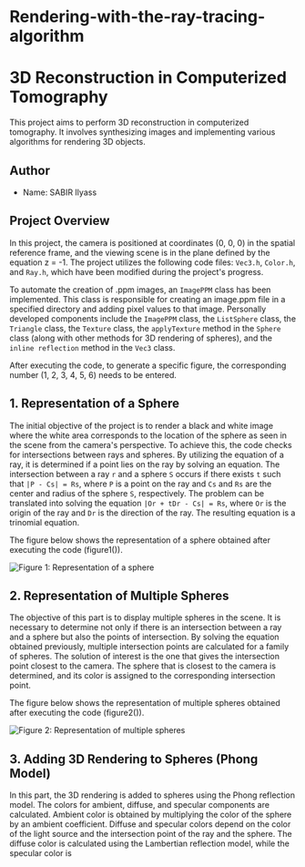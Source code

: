 # Rendering-with-the-ray-tracing-algorithm
# 3D Reconstruction in Computerized Tomography

This project aims to perform 3D reconstruction in computerized tomography. It involves synthesizing images and implementing various algorithms for rendering 3D objects.

## Author

- Name: SABIR Ilyass

## Project Overview

In this project, the camera is positioned at coordinates (0, 0, 0) in the spatial reference frame, and the viewing scene is in the plane defined by the equation z = -1. The project utilizes the following code files: `Vec3.h`, `Color.h`, and `Ray.h`, which have been modified during the project's progress.

To automate the creation of .ppm images, an `ImagePPM` class has been implemented. This class is responsible for creating an image.ppm file in a specified directory and adding pixel values to that image. Personally developed components include the `ImagePPM` class, the `ListSphere` class, the `Triangle` class, the `Texture` class, the `applyTexture` method in the `Sphere` class (along with other methods for 3D rendering of spheres), and the `inline reflection` method in the `Vec3` class.

After executing the code, to generate a specific figure, the corresponding number (1, 2, 3, 4, 5, 6) needs to be entered.

## 1. Representation of a Sphere

The initial objective of the project is to render a black and white image where the white area corresponds to the location of the sphere as seen in the scene from the camera's perspective. To achieve this, the code checks for intersections between rays and spheres. By utilizing the equation of a ray, it is determined if a point lies on the ray by solving an equation. The intersection between a ray `r` and a sphere `S` occurs if there exists `t` such that `|P - Cs| = Rs`, where `P` is a point on the ray and `Cs` and `Rs` are the center and radius of the sphere `S`, respectively. The problem can be translated into solving the equation `|Or + tDr - Cs| = Rs`, where `Or` is the origin of the ray and `Dr` is the direction of the ray. The resulting equation is a trinomial equation.

The figure below shows the representation of a sphere obtained after executing the code (figure1()).

![Figure 1: Representation of a sphere](1.png)

## 2. Representation of Multiple Spheres

The objective of this part is to display multiple spheres in the scene. It is necessary to determine not only if there is an intersection between a ray and a sphere but also the points of intersection. By solving the equation obtained previously, multiple intersection points are calculated for a family of spheres. The solution of interest is the one that gives the intersection point closest to the camera. The sphere that is closest to the camera is determined, and its color is assigned to the corresponding intersection point.

The figure below shows the representation of multiple spheres obtained after executing the code (figure2()).

![Figure 2: Representation of multiple spheres](e2.png)

## 3. Adding 3D Rendering to Spheres (Phong Model)

In this part, the 3D rendering is added to spheres using the Phong reflection model. The colors for ambient, diffuse, and specular components are calculated. Ambient color is obtained by multiplying the color of the sphere by an ambient coefficient. Diffuse and specular colors depend on the color of the light source and the intersection point of the ray and the sphere. The diffuse color is calculated using the Lambertian reflection model, while the specular color is
